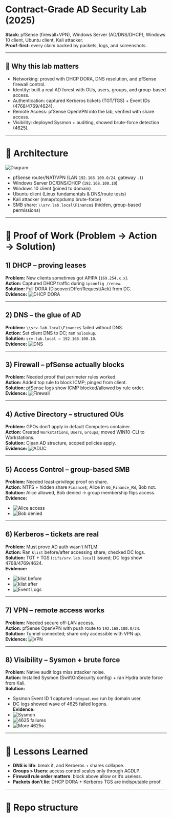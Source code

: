 # Contract-Grade AD Security Lab (2025)

**Stack:** pfSense (firewall+VPN), Windows Server (AD/DNS/DHCP), Windows 10 client, Ubuntu client, Kali attacker.  
**Proof-first:** every claim backed by packets, logs, and screenshots.

---

## 📌 Why this lab matters
- Networking: proved with DHCP DORA, DNS resolution, and pfSense firewall control.  
- Identity: built a real AD forest with OUs, users, groups, and group-based access.  
- Authentication: captured Kerberos tickets (TGT/TGS) + Event IDs (4768/4769/4624).  
- Remote Access: pfSense OpenVPN into the lab, verified with share access.  
- Visibility: deployed Sysmon + auditing, showed brute-force detection (4625).  


---

# 📂 Architecture
![Diagram](docs/diagram_lab_topology.png)

- pfSense router/NAT/VPN (LAN `192.168.100.0/24`, gateway `.1`)
- Windows Server DC/DNS/DHCP (`192.168.100.10`)
- Windows 10 client (joined to domain)
- Ubuntu client (Linux fundamentals & DNS/route tests)
- Kali attacker (nmap/tcpdump brute-force)
- SMB share: `\\srv.lab.local\Finance$` (hidden, group-based permissions)

---

# 🔑 Proof of Work (Problem → Action → Solution)

## 1) DHCP – proving leases
**Problem:** New clients sometimes got APIPA (`169.254.x.x`).  
**Action:** Captured DHCP traffic during `ipconfig /renew`.  
**Solution:** Full DORA (Discover/Offer/Request/Ack) from DC.  
**Evidence:** ![DHCP DORA](screenshots/01_dhcp_dora_wireshark.png)

---

## 2) DNS – the glue of AD
**Problem:** `\\srv.lab.local\Finance$` failed without DNS.  
**Action:** Set client DNS to DC; ran `nslookup`.  
**Solution:** `srv.lab.local → 192.168.100.10`.  
**Evidence:** ![DNS](screenshots/02_dns_nslookup_srv_lab_local.png)

---

## 3) Firewall – pfSense actually blocks
**Problem:** Needed proof that perimeter rules worked.  
**Action:** Added top rule to block ICMP; pinged from client.  
**Solution:** pfSense logs show ICMP blocked/allowed by rule order.  
**Evidence:** ![Firewall](screenshots/03_pfsense_firewall_log_icmp_blocks.png)

---

## 4) Active Directory – structured OUs
**Problem:** GPOs don’t apply in default Computers container.  
**Action:** Created `Workstations`, `Users`, `Groups`; moved WIN10-CLI to Workstations.  
**Solution:** Clean AD structure, scoped policies apply.  
**Evidence:** ![ADUC](screenshots/04_aduc_ous_with_win10-cli_in_workstations.png)

---

## 5) Access Control – group-based SMB
**Problem:** Needed least-privilege proof on share.  
**Action:** NTFS + hidden share `Finance$`; Alice in `GG_Finance_RW`, Bob not.  
**Solution:** Alice allowed, Bob denied → group membership flips access.  
**Evidence:**  
- ![Alice access](screenshots/05_financeshare_alice_access.png)  
- ![Bob denied](screenshots/06_financeshare_bob_access_denied.png)

---

## 6) Kerberos – tickets are real
**Problem:** Must prove AD auth wasn’t NTLM.  
**Action:** Ran `klist` before/after accessing share; checked DC logs.  
**Solution:** TGT + TGS (`cifs/srv.lab.local`) issued; DC logs show 4768/4769/4624.  
**Evidence:**  
- ![klist before](screenshots/07.1_klist_before.png)  
- ![klist after](screenshots/07.2_win10-cli_klist_tgt_tgs.png)  
- ![Event Logs](screenshots/08_eventviewer_security_4768_4769_4624.png)

---

## 7) VPN – remote access works
**Problem:** Needed secure off-LAN access.  
**Action:** pfSense OpenVPN with push route to `192.168.100.0/24`.  
**Solution:** Tunnel connected; share only accessible with VPN up.  
**Evidence:** ![VPN](screenshots/09.1_pfsense_openvpn_status_connected.png)

---

## 8) Visibility – Sysmon + brute force
**Problem:** Native audit logs miss attacker noise.  
**Action:** Installed Sysmon (SwiftOnSecurity config) + ran Hydra brute force from Kali.  
**Solution:**  
- Sysmon Event ID 1 captured `notepad.exe` run by domain user.  
- DC logs showed wave of 4625 failed logons.  
**Evidence:**  
- ![Sysmon](screenshots/10_sysmon_eventid1_process_creation.png)  
- ![4625 failures](screenshots/11.1_eventviewer_security_4625_failed_logons.png)  
- ![More 4625s](screenshots/11.2_eventviewer_security_4625_failed_logons.png)

---

# 🧾 Lessons Learned
- **DNS is life**: break it, and Kerberos + shares collapse.  
- **Groups > Users**: access control scales only through AGDLP.  
- **Firewall rule order matters**: block above allow or it’s useless.  
- **Packets don’t lie**: DHCP DORA + Kerberos TGS are indisputable proof.  

---

# 📂 Repo structure

